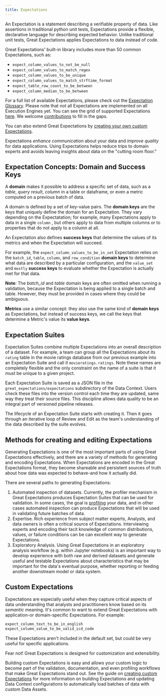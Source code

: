 ```yaml
---
title: Expectations
---
```



An Expectation is a statement describing a verifiable property of data. Like assertions in traditional python unit
tests, Expectations provide a flexible, declarative language for describing expected behavior. Unlike traditional unit
tests, Great Expectations applies Expectations to data instead of code.

Great Expectations' built-in library includes more than 50 common Expectations, such as:

* `expect_column_values_to_not_be_null`
* `expect_column_values_to_match_regex`
* `expect_column_values_to_be_unique`
* `expect_column_values_to_match_strftime_format`
* `expect_table_row_count_to_be_between`
* `expect_column_median_to_be_between`

For a full list of available Expectations, please check out the [Expectation Glossary](./). Please note that not all
Expectations are implemented on all Execution Engines yet. You can see the grid of supported
Expectations [here](./implemented_expectations). We welcome [contributions](./) to fill in the gaps.

You can also extend Great Expectations by [creating your own custom Expectations](./).

Expectations *enhance communication* about your data and *improve quality* for data applications. Using Expectations
helps reduce trips to domain experts and avoids leaving insights about data on the "cutting room floor."

## Expectation Concepts: Domain and Success Keys

A **domain** makes it possible to address a specific set of data, such as a *table*, *query result*, *column* in a table
or dataframe, or even a metric computed on a previous batch of data.

A domain is defined by a set of key-value pairs. The **domain keys** are the keys that uniquely define the domain for an
Expectation. They vary depending on the Expectatation; for example, many Expectations apply to data in a single `column`
, but others apply to data from multiple columns or to properties that do not apply to a column at all.

An Expectation also defines **success keys** that determine the values of its metrics and when the Expectation will
succeed.

For example, the `expect_column_values_to_be_in_set` Expectation relies on the `batch_id`, `table`, `column`,
and `row_condition` **domain keys** to determine what data are described by a particular configuration, and
the `value_set` and `mostly` **success keys** to evaluate whether the Expectation is actually met for that data.

**Note**: The *batch_id* and *table* domain keys are often omitted when running a validation, because the Expectation is
being applied to a single batch and table. However, they must be provided in cases where they could be ambiguous.

**Metrics** use a similar concept: they also use the same kind of **domain keys** as Expectations, but instead of
success keys, we call the keys that determine a Metric's value its **value keys**.

## Expectation Suites

Expectation Suites combine multiple Expectations into an overall description of a dataset. For example, a team can group
all the Expectations about its `rating` table in the movie ratings database from our previous example into an
Expectation Suite and call it `movieratings.ratings`. Note these names are completely flexible and the only constraint
on the name of a suite is that it must be unique to a given project.

Each Expectation Suite is saved as a JSON file in the `great_expectations/expectations` subdirectory of the Data
Context. Users check these files into the version control each time they are updated, same way they treat their source
files. This discipline allows data quality to be an integral part of versioned pipeline releases.

The lifecycle of an Expectation Suite starts with creating it. Then it goes through an iterative loop of Review and Edit
as the team's understanding of the data described by the suite evolves.

## Methods for creating and editing Expectations

Generating Expectations is one of the most important parts of using Great Expectations effectively, and there are a
variety of methods for generating and encoding Expectations. When Expectations are encoded in the Great Expectations
format, they become shareable and persistent sources of truth about how data was expected to behave-and how it actually
did.

There are several paths to generating Expectations:

1. Automated inspection of datasets. Currently, the profiler mechanism in Great Expectations produces Expectation Suites
   that can be used for validation. In some cases, the goal is [profiling](./) your data, and in other cases automated
   inspection can produce Expectations that will be used in validating future batches of data.
1. Expertise. Rich experience from subject matter experts, Analysts, and data owners is often a critical source of
   Expectations. Interviewing experts and encoding their tacit knowledge of common distributions, values, or failure
   conditions can be can excellent way to generate Expectations.
1. Exploratory Analysis. Using Great Expectations in an exploratory analysis workflow (e.g. within Jupyter notebooks)
   is an important way to develop experience with both raw and derived datasets and generate useful and testable
   Expectations about characteristics that may be important for the data's eventual purpose, whether reporting or
   feeding another downstream model or data system.

## Custom Expectations

Expectations are especially useful when they capture critical aspects of data understanding that analysts and
practitioners know based on its *semantic* meaning. It's common to want to extend Great Expectations with application-or
domain-specific Expectations. For example:

```bash
expect_column_text_to_be_in_english
expect_column_value_to_be_valid_icd_code
```

These Expectations aren't included in the default set, but could be very useful for specific applications.

Fear not! Great Expectations is designed for customization and extensibility.

Building custom Expectations is easy and allows your custom logic to become part of the validation, documentation, and
even profiling workflows that make Great Expectations stand out. See the guide on [creating custom Expectations](./)
for more information on building Expectations and updating Data Context configurations to automatically load batches of
data with custom Data Assets.
